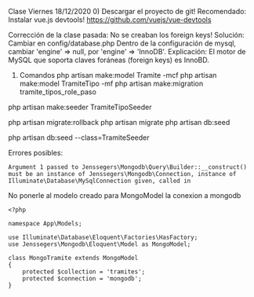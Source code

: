 Clase Viernes 18/12/2020
0) Descargar el proyecto de git!
Recomendado: Instalar vue.js devtools!
https://github.com/vuejs/vue-devtools

Corrección de la clase pasada:
No se creaban los foreign keys!
Solución: 
Cambiar en config/database.php
Dentro de la configuración de mysql, cambiar 
'engine' => null,
 por 
'engine' => 'InnoDB'.
Explicación:
El motor de MySQL que soporta claves foráneas (foreign keys) es InnoBD.

1) Comandos
php artisan make:model Tramite -mcf
php artisan make:model TramiteTipo -mf
php artisan make:migration tramite_tipos_role_paso


php artisan make:seeder TramiteTipoSeeder

php artisan migrate:rollback
php artisan migrate
php artisan db:seed


php artisan db:seed --class=TramiteSeeder







Errores posibles:
```
Argument 1 passed to Jenssegers\Mongodb\Query\Builder::__construct() must be an instance of Jenssegers\Mongodb\Connection, instance of Illuminate\Database\MySqlConnection given, called in
```
No ponerle al modelo creado para MongoModel la conexion a mongodb
```
<?php

namespace App\Models;

use Illuminate\Database\Eloquent\Factories\HasFactory;
use Jenssegers\Mongodb\Eloquent\Model as MongoModel;

class MongoTramite extends MongoModel
{
    protected $collection = 'tramites';
    protected $connection = 'mongodb';
}
```